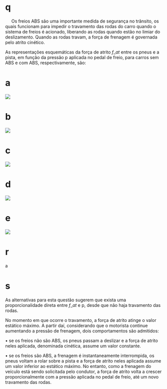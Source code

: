 # q
     Os freios ABS são uma importante medida de segurança no trânsito, os quais funcionam para impedir o travamento das rodas do carro quando o sistema de freios é acionado, liberando as rodas quando estão no limiar do deslizamento. Quando as rodas travam, a força de frenagem é governada pelo atrito cinético.

As representações esquemáticas da força de atrito $f\_{at}$ entre os pneus e a pista, em função da pressão p aplicada no pedal de freio, para carros sem ABS e com ABS, respectivamente, são:

# a
![](https://firebasestorage.googleapis.com/v0/b/firebase-enemio.appspot.com/o/questoes%2F774%2Fdbf19097-37c1-e186-f2da-7e147d2a460a.png?alt=media\&token=da52edad-c796-49c9-b662-7c05e0e79d01)

# b
![](https://firebasestorage.googleapis.com/v0/b/firebase-enemio.appspot.com/o/questoes%2F774%2Fdc2bbea4-8e3e-5905-02d1-c11a68219950.png?alt=media\&token=ce0e8f2a-be8f-43b2-a964-052e7e5de92f)

# c
![](https://firebasestorage.googleapis.com/v0/b/firebase-enemio.appspot.com/o/questoes%2F774%2F52a5f765-1717-c796-049a-bb43b9871cba.png?alt=media\&token=bf09bee9-e88b-426c-952b-fb881f1ff7ff)

# d
![](https://firebasestorage.googleapis.com/v0/b/firebase-enemio.appspot.com/o/questoes%2F774%2F0a714ec4-988c-7ab5-63fe-619eac12c682.png?alt=media\&token=63812b2e-8b57-4b50-8e57-fa220c63af3d)

# e
![](https://firebasestorage.googleapis.com/v0/b/firebase-enemio.appspot.com/o/questoes%2F774%2F815d6120-6348-ba1a-a61c-878cca4bb63d.png?alt=media\&token=2c723155-6bc6-4536-a09f-57f7e4650267)

# r
a

# s
As alternativas para esta questão sugerem que exista uma proporcionalidade direta entre $f\_{at}$ e p, desde que não haja travamento das rodas.

No momento em que ocorre o travamento, a força de atrito atinge o valor estático máximo. A partir daí, considerando que o motorista continue aumentando a pressão de frenagem, dois comportamentos são admitidos:

• se os freios não são ABS, os pneus passam a deslizar e a força de atrito neles aplicada, denominada cinética, assume um valor constante.

• se os freios são ABS, a frenagem é instantaneamente interrompida, os pneus voltam a rolar sobre a pista e a força de atrito neles aplicada assume um valor inferior ao estático máximo. No entanto, como a frenagem do veículo está sendo solicitada pelo condutor, a força de atrito volta a crescer proporcionalmente com a pressão aplicada no pedal de freio, até um novo travamento das rodas.

